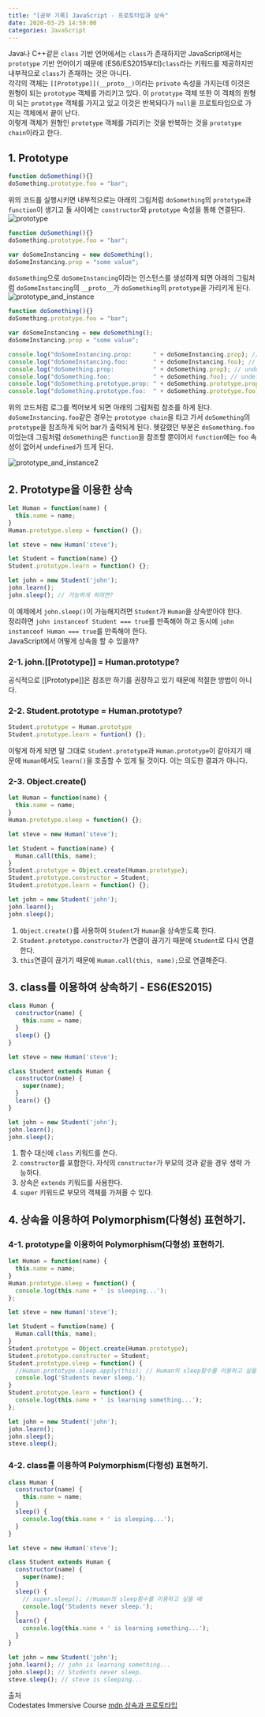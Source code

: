 ```yaml
---
title: "[공부 기록] JavaScript - 프로토타입과 상속"
date: 2020-03-25 14:59:00
categories: JavaScript
---
```


Java나 C++같은 `class` 기반 언어에서는 `class`가 존재하지만 JavaScript에서는 `prototype` 기반 언어이기 때문에 (ES6/ES2015부터)`class`라는 키워드를 제공하지만 내부적으로 `class`가 존재하는 것은 아니다.  
각각의 객체는 `[[Prototype]](__proto__)`이라는 `private` 속성을 가지는데 이것은 원형이 되는 `prototype` 객체를 가리키고 있다. 이 `prototype` 객체 또한 이 객체의 원형이 되는 `prototype` 객체를 가지고 있고 이것은 반복되다가 `null`을 프로토타입으로 가지는 객체에서 끝이 난다.  
이렇게 객체가 원형인 `prototype` 객체를 가리키는 것을 반복하는 것을 `prototype chain`이라고 한다.


## 1. Prototype
```js
function doSomething(){}
doSomething.prototype.foo = "bar";
```
위의 코드를 실행시키면 내부적으로는 아래의 그림처럼 `doSomething`의 `prototype`과 `function`이 생기고 둘 사이에는 `constructor`와 `prototype` 속성을 통해 연결된다.
![prototype](https://user-images.githubusercontent.com/11348329/77530161-43edc700-6ed4-11ea-83ab-8d44a314f4b7.jpg)

```js
function doSomething(){}
doSomething.prototype.foo = "bar";

var doSomeInstancing = new doSomething();
doSomeInstancing.prop = "some value";
```
`doSomething`으로 `doSomeInstancing`이라는 인스턴스를 생성하게 되면 아래의 그림처럼 `doSomeInstancing`의 `__proto__`가 `doSomething`의 `prototype`을 가리키게 된다.
![prototype_and_instance](https://user-images.githubusercontent.com/11348329/77530165-451ef400-6ed4-11ea-9334-0199853403cf.jpg)

```js
function doSomething(){}
doSomething.prototype.foo = "bar";

var doSomeInstancing = new doSomething();
doSomeInstancing.prop = "some value";

console.log("doSomeInstancing.prop:      " + doSomeInstancing.prop); // some value
console.log("doSomeInstancing.foo:       " + doSomeInstancing.foo); // bar
console.log("doSomething.prop:           " + doSomething.prop); // undefined
console.log("doSomething.foo:            " + doSomething.foo); // undefined
console.log("doSomething.prototype.prop: " + doSomething.prototype.prop); // undefined
console.log("doSomething.prototype.foo:  " + doSomething.prototype.foo); // bar
```
위의 코드처럼 로그를 찍어보게 되면 아래의 그림처럼 참조를 하게 된다. `doSomeInstancing.foo`같은 경우는 `prototype chain`을 타고 가서 `doSomething`의 `prototype`을 참조하게 되어 bar가 출력되게 된다. 헷갈렸던 부분은 `doSomething.foo`이었는데 그림처럼 `doSomething`은 `function`을 참조할 뿐이어서 `function`에는 `foo` 속성이 없어서 `undefined`가 뜨게 된다.

![prototype_and_instance2](https://user-images.githubusercontent.com/11348329/77530169-45b78a80-6ed4-11ea-990d-01459ca78eda.jpg)

## 2. Prototype을 이용한 상속

```js
let Human = function(name) {
  this.name = name;
}
Human.prototype.sleep = function() {};

let steve = new Human('steve');

let Student = function(name) {}
Student.prototype.learn = function() {};

let john = new Student('john');
john.learn();
john.sleep(); // 가능하게 하려면?
```
이 예제에서 `john.sleep()`이 가능해지려면 `Student`가 `Human`을 상속받아야 한다.  
정리하면 `john instanceof Student === true`를 만족해야 하고 동시에 `john instanceof Human === true`를 만족해야 한다.  
JavaScript에서 어떻게 상속을 할 수 있을까?

### 2-1. john.[[Prototype]] = Human.prototype?
공식적으로 [[Prototype]]은 참조만 하기를 권장하고 있기 때문에 적절한 방법이 아니다.

### 2-2. Student.prototype = Human.prototype?
```js
Student.prototype = Human.prototype
Student.prototype.learn = funtion() {};
```
이렇게 하게 되면 말 그대로 `Student.prototype`과 `Human.prototype`이 같아지기 때문에 `Human`에서도 `learn()`을 호출할 수 있게 될 것이다.
이는 의도한 결과가 아니다.

### 2-3. Object.create()
```js
let Human = function(name) {
  this.name = name;
}
Human.prototype.sleep = function() {};

let steve = new Human('steve');

let Student = function(name) {
  Human.call(this, name);
}
Student.prototype = Object.create(Human.prototype);
Student.prototype.constructor = Student;
Student.prototype.learn = function() {};

let john = new Student('john');
john.learn();
john.sleep();
```
1. `Object.create()`를 사용하여 `Student`가 `Human`을 상속받도록 한다.
2. `Student.prototype.constructor`가 연결이 끊기기 때문에 `Student`로 다시 연결한다.
3. `this`연결이 끊기기 때문에 `Human.call(this, name);`으로 연결해준다.

## 3. class를 이용하여 상속하기 - ES6(ES2015)
```js
class Human {
  constructor(name) {
    this.name = name;
  }
  sleep() {}
}

let steve = new Human('steve');

class Student extends Human {
  constructor(name) {
    super(name);
  }
  learn() {}
}

let john = new Student('john');
john.learn();
john.sleep();
```
1. 함수 대신에 `class` 키워드를 쓴다.
2. `constructor`를 포함한다. 자식의 `constructor`가 부모의 것과 같을 경우 생략 가능하다.
3. 상속은 `extends` 키워드를 사용한다.
4. `super` 키워드로 부모의 객체를 가져올 수 있다.

## 4. 상속을 이용하여 Polymorphism(다형성) 표현하기.

### 4-1. prototype을 이용하여 Polymorphism(다형성) 표현하기.
```js
let Human = function(name) {
  this.name = name;
}
Human.prototype.sleep = function() {
  console.log(this.name + ' is sleeping...');
};

let steve = new Human('steve');

let Student = function(name) {
  Human.call(this, name);
}
Student.prototype = Object.create(Human.prototype);
Student.prototype.constructor = Student;
Student.prototype.sleep = function() {
  //Human.prototype.sleep.apply(this); // Human의 sleep함수를 이용하고 싶을 때
  console.log('Students never sleep.');
}
Student.prototype.learn = function() {
  console.log(this.name + ' is learning something...');
};

let john = new Student('john');
john.learn();
john.sleep();
steve.sleep();
```


### 4-2. class를 이용하여 Polymorphism(다형성) 표현하기.
```js
class Human {
  constructor(name) {
    this.name = name;
  }
  sleep() {
    console.log(this.name + ' is sleeping...');
  }
}

let steve = new Human('steve');

class Student extends Human {
  constructor(name) {
    super(name);
  }
  sleep() {
    // super.sleep(); //Human의 sleep함수를 이용하고 싶을 때
    console.log('Students never sleep.');
  }
  learn() {
    console.log(this.name + ' is learning something...');
  }
}

let john = new Student('john');
john.learn(); // john is learning something...
john.sleep(); // Students never sleep.
steve.sleep(); // steve is sleeping...
```

출처  
Codestates Immersive Course
[mdn 상속과 프로토타입]  

[mdn 상속과 프로토타입]: https://developer.mozilla.org/ko/docs/Web/JavaScript/Guide/Inheritance_and_the_prototype_chain

